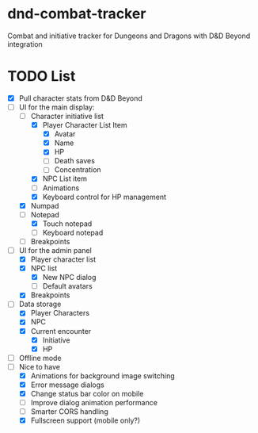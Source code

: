 # dnd-combat-tracker
Combat and initiative tracker for Dungeons and Dragons with D&amp;D Beyond integration

# TODO List 
- [x] Pull character stats from D&D Beyond 
- [ ] UI for the main display:
  - [ ] Character initiative list 
    - [x] Player Character List Item 
      - [x] Avatar
      - [x] Name 
      - [x] HP
      - [ ] Death saves 
      - [ ] Concentration
    - [x] NPC List item 
    - [ ] Animations
    - [x] Keyboard control for HP management
  - [x] Numpad 
  - [ ] Notepad 
    - [x] Touch notepad 
    - [ ] Keyboard notepad 
  - [ ] Breakpoints
- [ ] UI for the admin panel 
  - [x] Player character list 
  - [x] NPC list 
    - [x] New NPC dialog
    - [ ] Default avatars
  - [x] Breakpoints
- [ ] Data storage 
  - [x] Player Characters 
  - [x] NPC 
  - [x] Current encounter 
    - [x] Initiative 
    - [x] HP 
- [ ] Offline mode 
- [ ] Nice to have
  - [x] Animations for background image switching
  - [x] Error message dialogs 
  - [x] Change status bar color on mobile
  - [ ] Improve dialog animation performance 
  - [ ] Smarter CORS handling
  - [x] Fullscreen support (mobile only?) 
